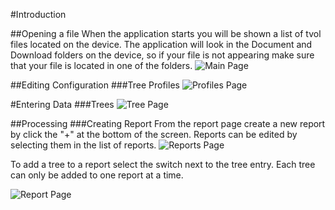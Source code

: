 #Introduction

##Opening a file
When the application starts you will be shown a list of tvol files located on the device. The application will look in the Document and Download folders on the device, so if your file is not appearing make sure that your file is located in one of the folders. 
![Main Page](./ScreenShots/MainPage.png)

##Editing Configuration 
###Tree Profiles
![Profiles Page](./ScreenShots/ProfilesPage.png)

#Entering Data
###Trees
![Tree Page](./ScreenShots/TreePage.png)

##Processing 
###Creating Report
From the report page create a new report by click the "+" at the bottom of the screen. Reports can be edited by selecting them in the list of reports.
![Reports Page](./ScreenShots/ReportsPage.png)

 To add a tree to a report select the switch next to the tree entry. Each tree can only be added to one report at a time.

![Report Page](./ScreenShots/ReportPage.png)
